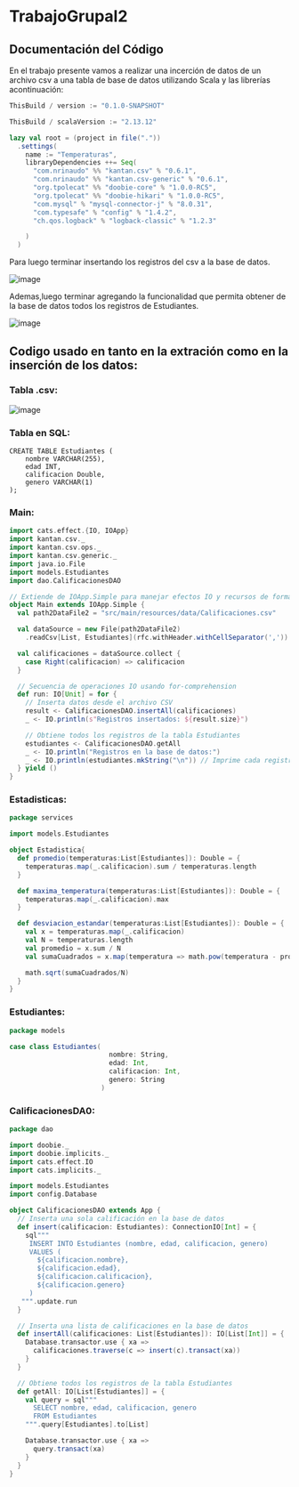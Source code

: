 # TrabajoGrupal2
## Documentación del Código
En el trabajo presente vamos a realizar una incerción de datos de un archivo csv a una tabla de base de datos utilizando Scala y las librerías acontinuación: 
```scala
ThisBuild / version := "0.1.0-SNAPSHOT"

ThisBuild / scalaVersion := "2.13.12"

lazy val root = (project in file("."))
  .settings(
    name := "Temperaturas",
    libraryDependencies ++= Seq(
      "com.nrinaudo" %% "kantan.csv" % "0.6.1",
      "com.nrinaudo" %% "kantan.csv-generic" % "0.6.1",
      "org.tpolecat" %% "doobie-core" % "1.0.0-RC5",
      "org.tpolecat" %% "doobie-hikari" % "1.0.0-RC5",
      "com.mysql" % "mysql-connector-j" % "8.0.31",
      "com.typesafe" % "config" % "1.4.2",
      "ch.qos.logback" % "logback-classic" % "1.2.3"

    )
  )
```
Para luego terminar insertando los registros del csv a la base de datos.

![image](https://github.com/user-attachments/assets/31eec81d-5393-40d1-9483-ae7cc9185d29)


Ademas,luego terminar agregando la funcionalidad que permita obtener de la base de datos todos los registros de Estudiantes.

![image](https://github.com/user-attachments/assets/ca5d964c-a943-44c0-a464-e360cfda1dce)

## Codigo usado en tanto en la extración como en la inserción de los datos: 
### Tabla .csv:
![image](https://github.com/user-attachments/assets/66d69b24-88d6-4895-aef3-1600ee54d8fb)

### Tabla en SQL:
```
CREATE TABLE Estudiantes (
    nombre VARCHAR(255),
    edad INT,
    calificacion Double,
    genero VARCHAR(1)
);
```
### Main:
```scala
import cats.effect.{IO, IOApp}
import kantan.csv._
import kantan.csv.ops._
import kantan.csv.generic._
import java.io.File
import models.Estudiantes
import dao.CalificacionesDAO

// Extiende de IOApp.Simple para manejar efectos IO y recursos de forma segura
object Main extends IOApp.Simple {
  val path2DataFile2 = "src/main/resources/data/Calificaciones.csv"

  val dataSource = new File(path2DataFile2)
    .readCsv[List, Estudiantes](rfc.withHeader.withCellSeparator(','))

  val calificaciones = dataSource.collect {
    case Right(calificacion) => calificacion
  }

  // Secuencia de operaciones IO usando for-comprehension
  def run: IO[Unit] = for {
    // Inserta datos desde el archivo CSV
    result <- CalificacionesDAO.insertAll(calificaciones)
    _ <- IO.println(s"Registros insertados: ${result.size}")

    // Obtiene todos los registros de la tabla Estudiantes
    estudiantes <- CalificacionesDAO.getAll
    _ <- IO.println("Registros en la base de datos:")
    _ <- IO.println(estudiantes.mkString("\n")) // Imprime cada registro
  } yield ()
}
```
### Estadisticas:
```scala
package services

import models.Estudiantes

object Estadistica{
  def promedio(temperaturas:List[Estudiantes]): Double = {
    temperaturas.map(_.calificacion).sum / temperaturas.length
  }

  def maxima_temperatura(temperaturas:List[Estudiantes]): Double = {
    temperaturas.map(_.calificacion).max
  }

  def desviacion_estandar(temperaturas:List[Estudiantes]): Double = {
    val x = temperaturas.map(_.calificacion)
    val N = temperaturas.length
    val promedio = x.sum / N
    val sumaCuadrados = x.map(temperatura => math.pow(temperatura - promedio, 2)).sum

    math.sqrt(sumaCuadrados/N)
  }
}
```
### Estudiantes:
```scala
package models

case class Estudiantes(
                         nombre: String,
                         edad: Int,
                         calificacion: Int,
                         genero: String
                       )
```
### CalificacionesDA0:
```scala
package dao

import doobie._
import doobie.implicits._
import cats.effect.IO
import cats.implicits._

import models.Estudiantes
import config.Database

object CalificacionesDAO extends App {
  // Inserta una sola calificación en la base de datos
  def insert(calificacion: Estudiantes): ConnectionIO[Int] = {
    sql"""
     INSERT INTO Estudiantes (nombre, edad, calificacion, genero)
     VALUES (
       ${calificacion.nombre},
       ${calificacion.edad},
       ${calificacion.calificacion},
       ${calificacion.genero}
     )
   """.update.run
  }

  // Inserta una lista de calificaciones en la base de datos
  def insertAll(calificaciones: List[Estudiantes]): IO[List[Int]] = {
    Database.transactor.use { xa =>
      calificaciones.traverse(c => insert(c).transact(xa))
    }
  }

  // Obtiene todos los registros de la tabla Estudiantes
  def getAll: IO[List[Estudiantes]] = {
    val query = sql"""
      SELECT nombre, edad, calificacion, genero
      FROM Estudiantes
    """.query[Estudiantes].to[List]

    Database.transactor.use { xa =>
      query.transact(xa)
    }
  }
}
```
